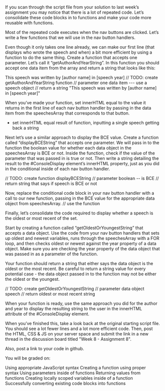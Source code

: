If you scan through the script file from your solution to last week’s assignment you may notice that there is a lot of repeated code. Let’s consolidate these code blocks in to functions and make your code more reusable with functions.

Most of the repeated code executes when the nav buttons are clicked. Let’s write a few functions that we will use in the nav button handlers.

Even though it only takes one line already, we can make our first line (that displays who wrote the speech and when) a bit more efficient by using a function to do the same thing. Create a function that accepts one parameter. Let’s call it “getAuthorAndYearString”. In this function you should accept one data item from the array and return a string that looks like this:

This speech was written by [author name] in [speech year]
// TODO: create getAuthorAndYearString function
// parameter one data item --- use a speech object
// return a string "This speech was written by [author name] in [speech year]"
 

When you’ve made your function, set innerHTML equal to the value it returns in the first line of each nav button handler by passing in the data item from the speechesArray that corresponds to that button.
- set innerHTML equal result of function, inputting a single speech getting back a string
 

Next let’s use a similar approach to display the BCE value. Create a function called “displayBCEString” that accepts one parameter. We will pass in to the function the boolean value for whether each data object in the speechesArray is BCE or not. Inside the function, check if the value of the parameter that was passed in is true or not. Then write a string detailing the result to the #ConsoleDisplay element’s innerHTML property, just as you did in the conditional inside of each nav button handler.

// TODO: create function displayBCEString
// parameter boolean -- is BCE
// return string that says if speech is BCE or not

 

Now, replace the conditional code block in your nav button handler with a call to our new function, passing in the BCE value for the appropriate data object from speechesArray. 
// use the function 
 

Finally, let’s consolidate the code required to display whether a speech is the oldest or most recent of the set.

 

Start by creating a function called “getOldestOrYoungestString” that accepts a data object. Use the code from your nav button handlers that sets up oldest and newest variables, runs through the speechesArray with a FOR loop, and then checks oldest or newest against the year property of a data object. Make sure you are checking the year property of the data object that was passed in as a parameter of the function.
 

Your function should return a string that either says the data object is the oldest or the most recent. Be careful to return a string value for every potential case - the data object passed in to the function may not be either the oldest or the youngest.

// TODO: create getOldestOrYoungestString
// parameter data object speech
// return oldest or most recent string
 

When your function is ready, use the same approach you did for the author and year to display the resulting string to the user in the innerHTML attribute of the #ConsoleDisplay element.

 

When you’ve finished this, take a look back at the original starting script file. You should see a lot fewer lines and a lot more efficient code. Then, post the HTML, CSS & JS on your server space and submit the link in a new thread in the discussion board titled "Week 8 - Assignment 8".

Also, post a link to your code in github.


You will be graded on:

Using appropriate JavaScript syntax
Creating a function using proper syntax
Using parameters inside of functions
Returning values from functions
Creating locally scoped variables inside of a function
Successfully converting existing code blocks into functions